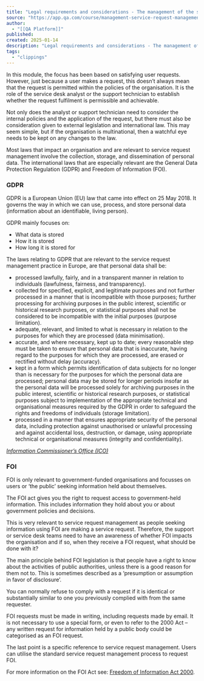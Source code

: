 ```yaml
---
title: "Legal requirements and considerations - The management of the service request management practice part 2 | ITSL8 | Lesson | QA Platform"
source: "https://app.qa.com/course/management-service-request-management-practice-part-2-itsl8-1698/legal-requirements-and-considerations/?context_id=13463&context_resource=lp"
author:
  - "[[QA Platform]]"
published:
created: 2025-01-14
description: "Legal requirements and considerations - The management of the service request management practice part 2 | ITSL8 | lesson from QA Platform. Start learning today with our digital training solutions."
tags:
  - "clippings"
---
```

In this module, the focus has been based on satisfying user requests. However, just because a user makes a request, this doesn’t always mean that the request is permitted within the policies of the organisation. It is the role of the service desk analyst or the support technician to establish whether the request fulfilment is permissible and achievable.

Not only does the analyst or support technician need to consider the internal policies and the application of the request, but there must also be consideration given to external legislation and international law. This may seem simple, but if the organisation is multinational, then a watchful eye needs to be kept on any changes to the law.

Most laws that impact an organisation and are relevant to service request management involve the collection, storage, and dissemination of personal data. The international laws that are especially relevant are the General Data Protection Regulation (GDPR) and Freedom of Information (FOI).

### **GDPR**

GDPR is a European Union (EU) law that came into effect on 25 May 2018. It governs the way in which we can use, process, and store personal data (information about an identifiable, living person).

GDPR mainly focuses on:

- What data is stored
- How it is stored
- How long it is stored for

The laws relating to GDPR that are relevant to the service request management practice in Europe, are that personal data shall be:

- processed lawfully, fairly, and in a transparent manner in relation to individuals (lawfulness, fairness, and transparency).
- collected for specified, explicit, and legitimate purposes and not further processed in a manner that is incompatible with those purposes; further processing for archiving purposes in the public interest, scientific or historical research purposes, or statistical purposes shall not be considered to be incompatible with the initial purposes (purpose limitation).
- adequate, relevant, and limited to what is necessary in relation to the purposes for which they are processed (data minimisation).
- accurate, and where necessary, kept up to date; every reasonable step must be taken to ensure that personal data that is inaccurate, having regard to the purposes for which they are processed, are erased or rectified without delay (accuracy).
- kept in a form which permits identification of data subjects for no longer than is necessary for the purposes for which the personal data are processed; personal data may be stored for longer periods insofar as the personal data will be processed solely for archiving purposes in the public interest, scientific or historical research purposes, or statistical purposes subject to implementation of the appropriate technical and organisational measures required by the GDPR in order to safeguard the rights and freedoms of individuals (storage limitation).
- processed in a manner that ensures appropriate security of the personal data, including protection against unauthorised or unlawful processing and against accidental loss, destruction, or damage, using appropriate technical or organisational measures (integrity and confidentiality).

[*Information Commissioner’s Office (ICO)*](https://ico.org.uk/for-organisations/uk-gdpr-guidance-and-resources/data-protection-principles/a-guide-to-the-data-protection-principles/the-principles/purpose-limitation/)

### **FOI**

FOI is only relevant to government-funded organisations and focusses on users or ‘the public’ seeking information held about themselves.

The FOI act gives you the right to request access to government-held information. This includes information they hold about you or about government policies and decisions.

This is very relevant to service request management as people seeking information using FOI are making a service request. Therefore, the support or service desk teams need to have an awareness of whether FOI impacts the organisation and if so, when they receive a FOI request, what should be done with it?

The main principle behind FOI legislation is that people have a right to know about the activities of public authorities, unless there is a good reason for them not to. This is sometimes described as a ‘presumption or assumption in favor of disclosure’.

You can normally refuse to comply with a request if it is identical or substantially similar to one you previously complied with from the same requester.

FOI requests must be made in writing, including requests made by email. It is not necessary to use a special form, or even to refer to the 2000 Act – any written request for information held by a public body could be categorised as an FOI request.

The last point is a specific reference to service request management. Users can utilise the standard service request management process to request FOI.

For more information on the FOI Act see: [Freedom of Information Act 2000](https://www.legislation.gov.uk/ukpga/2000/36/contents).